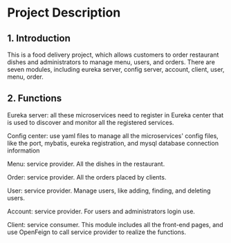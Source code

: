 # Project Description

## 1. Introduction

This is a food delivery project, which allows customers to order restaurant dishes and administrators to manage menu,
users, and orders. There are seven modules, including eureka server, config server, account, client, user, menu, order.

## 2. Functions

Eureka server: all these microservices need to register in Eureka center that is used to discover and monitor all the
registered services.

Config center: use yaml files to manage all the microservices' config files, like the port, mybatis, eureka
registration, and mysql database connection information

Menu: service provider. All the dishes in the restaurant.

Order: service provider. All the orders placed by clients.

User: service provider. Manage users, like adding, finding, and deleting users.

Account: service provider. For users and administrators login use.

Client: service consumer. This module includes all the front-end pages, and use OpenFeign to call service provider
to realize the functions.

